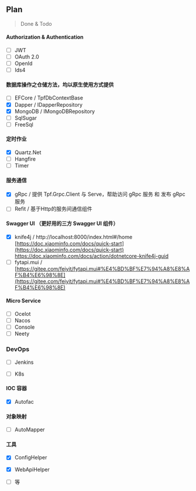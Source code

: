## Plan
> Done & Todo

#### Authorization & Authentication
- [ ] JWT
- [ ] OAuth 2.0
- [ ] OpenId
- [ ] Ids4

#### 数据库操作之仓储方法，均以原生使用方式提供
- [ ] EFCore / TpfDbContextBase
- [x] Dapper / IDapperRepository
- [x] MongoDB / IMongoDBRepository
- [ ] SqlSugar
- [ ] FreeSql
 
#### 定时作业
- [x] Quartz.Net
- [ ] Hangfire
- [ ] Timer

#### 服务通信
- [x] gRpc / 提供 Tpf.Grpc.Client 与 Serve，帮助访问 gRpc 服务 和 发布 gRpc 服务
- [ ] Refit / 基于Http的服务间通信组件

#### Swagger UI （更好用的三方 Swagger UI 组件）
- [x] knife4j / http://localhost:8000/index.html#/home [https://doc.xiaominfo.com/docs/quick-start](https://doc.xiaominfo.com/docs/quick-start) https://doc.xiaominfo.com/docs/action/dotnetcore-knife4j-guid
- [ ] fytapi.mui / [https://gitee.com/feiyit/fytapi.mui#%E4%BD%BF%E7%94%A8%E8%AF%B4%E6%98%8E](https://gitee.com/feiyit/fytapi.mui#%E4%BD%BF%E7%94%A8%E8%AF%B4%E6%98%8E)

#### Micro Service
- [ ] Ocelot
- [ ] Nacos
- [ ] Console
- [ ] Neety

### DevOps
- [ ] Jenkins
- [ ] K8s


#### IOC 容器
- [x] Autofac

#### 对象映射
- [ ] AutoMapper

#### 工具
- [x] ConfigHelper
- [x] WebApiHelper
- [ ] 等


